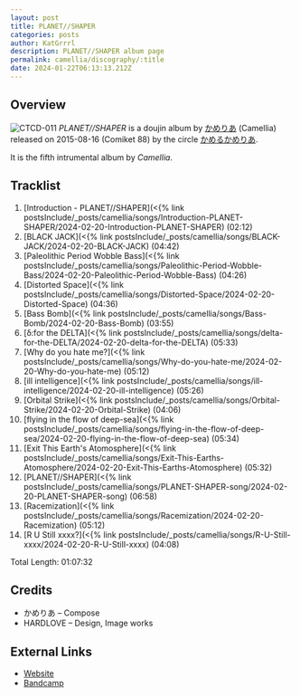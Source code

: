 ```yaml
---
layout: post
title: PLANET//SHAPER
categories: posts
author: KatGrrrl
description: PLANET//SHAPER album page
permalink: camellia/discography/:title
date: 2024-01-22T06:13:13.212Z
---
```


## Overview

![CTCD-011](https://cdn.camellia.wiki/images/camellia/albums/CTCD-011.jpg)
*PLANET//SHAPER* is a doujin album by [かめりあ](/camellia) (Camellia) released on 2015-08-16 (Comiket 88) by the circle [かめるかめりあ](#).

It is the fifth intrumental album by *Camellia*.

## Tracklist

1. [Introduction - PLANET//SHAPER](<{% link postsInclude/_posts/camellia/songs/Introduction-PLANET-SHAPER/2024-02-20-Introduction-PLANET-SHAPER) (02:12)
2. [BLACK JACK](<{% link postsInclude/_posts/camellia/songs/BLACK-JACK/2024-02-20-BLACK-JACK) (04:42)
3. [Paleolithic Period Wobble Bass](<{% link postsInclude/_posts/camellia/songs/Paleolithic-Period-Wobble-Bass/2024-02-20-Paleolithic-Period-Wobble-Bass) (04:26)
4. [Distorted Space](<{% link postsInclude/_posts/camellia/songs/Distorted-Space/2024-02-20-Distorted-Space) (04:36)
5. [Bass Bomb](<{% link postsInclude/_posts/camellia/songs/Bass-Bomb/2024-02-20-Bass-Bomb) (03:55)
6. [δ:for the DELTA](<{% link postsInclude/_posts/camellia/songs/delta-for-the-DELTA/2024-02-20-delta-for-the-DELTA) (05:33)
7. [Why do you hate me?](<{% link postsInclude/_posts/camellia/songs/Why-do-you-hate-me/2024-02-20-Why-do-you-hate-me) (05:12)
8. [ill intelligence](<{% link postsInclude/_posts/camellia/songs/ill-intelligence/2024-02-20-ill-intelligence) (05:26)
9. [Orbital Strike](<{% link postsInclude/_posts/camellia/songs/Orbital-Strike/2024-02-20-Orbital-Strike) (04:06)
10. [flying in the flow of deep-sea](<{% link postsInclude/_posts/camellia/songs/flying-in-the-flow-of-deep-sea/2024-02-20-flying-in-the-flow-of-deep-sea) (05:34)
11. [Exit This Earth's Atomosphere](<{% link postsInclude/_posts/camellia/songs/Exit-This-Earths-Atomosphere/2024-02-20-Exit-This-Earths-Atomosphere) (05:32)
12. [PLANET//SHAPER](<{% link postsInclude/_posts/camellia/songs/PLANET-SHAPER-song/2024-02-20-PLANET-SHAPER-song) (06:58)
13. [Racemization](<{% link postsInclude/_posts/camellia/songs/Racemization/2024-02-20-Racemization) (05:12)
14. [R U Still xxxx?](<{% link postsInclude/_posts/camellia/songs/R-U-Still-xxxx/2024-02-20-R-U-Still-xxxx) (04:08)

Total Length: 01:07:32

## Credits

* かめりあ – Compose
* HARDLOVE – Design, Image works

## External Links

* [Website](https://cametek.jp/planetshaper/)
* [Bandcamp](https://cametek.bandcamp.com/album/planet-shaper)
